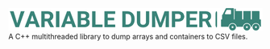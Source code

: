 ![Variable Dumper logo](https://github.com/alex-gilson/Variable-Dumper/blob/main/variable_dumper_logo.png)
A C++ multithreaded library to dump arrays and containers to CSV files.
